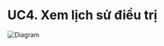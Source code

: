 # UC4. Xem lịch sử điều trị
![Diagram](https://www.planttext.com/plantuml/png/n9Q_RjH04CRxVOfH-dk1KuGY1Q4qH8YS49HxwysjXJqEwt64o-YA5155dW0552424GLKtYA5Jxp7F06l43cd7FuVtu6WjJNVVFFDJsF_SZSxCKbBIHW8gIYoi6_o3_Z2pwyGP0m790yFnJHAq9CsXMUIV8sqvySKsVH9PCF6kwSIvKo76kaWZKc7GaL8DWfgjRlBfu6sGYFvjAf_B4bEPQpl7q-ibbJ8FTSgifuGTvPWzAZ5p1Xs3Rjt2Cgm-wm05tESmTPB7KB0xamPYDbTRubcPKclFi0ONkLN2IZEFYKGS7QPWYVHG9nVA0DJTgTe08lKH8T2q-plwGlBISfkZa0-PpT7aAwwYQwYak1zN6EOs2I5OyukiSiV4Bile7vU536y1u_TDmXyTgSzdRP7exPMd7s4OtOdQqTHqcl9OjzmTjtflsrl9RtcuWRuxCTfadyDuNMnb_119mC9ef9aZ_9_PuY6ZRu6AXKKLVuToEG_S0RaLxi5TyVdJIB_7aNzyflmjC4mWovNHNTnpcuERwld2nRdFhkJ1CYoE_lZM_QWyZyXiNRbAoHsEjpqdhKqM-rr_JYsXx2urlvw6Tppb_6Q8e1ksILhJMzBs6fVn5hjZaQl-26u1G00__y30000)
